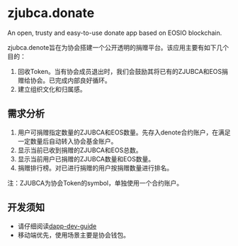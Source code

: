 # zjubca.donate
An open, trusty and easy-to-use donate app based on EOSIO blockchain.

zjubca.denote旨在为协会搭建一个公开透明的捐赠平台。该应用主要有如下几个目的：

1. 回收Token。当有协会成员退出时，我们会鼓励其将已有的ZJUBCA和EOS捐赠给协会。已完成内部良好循环。
2. 建立组织文化和归属感。

## 需求分析
1. 用户可捐赠指定数量的ZJUBCA和EOS数量。先存入denote合约账户，在满足一定数量后自动转入协会基金账户。
2. 显示当前已收到捐赠的ZJUBCA和EOS总数。
3. 显示当前用户已捐赠的ZJUBCA数量和EOS数量。
4. 捐赠排行榜。对已进行捐赠的用户按捐赠数量进行排名。

注：ZJUBCA为协会Token的symbol，单独使用一个合约账户。

## 开发须知
- 请仔细阅读[dapp-dev-guide](https://github.com/Blockchain-zju/dapp-dev-guide)
- 移动端优先，使用场景主要是协会钱包。
